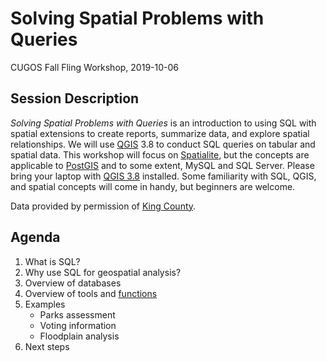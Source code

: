 # Solving Spatial Problems with Queries

CUGOS Fall Fling Workshop, 2019-10-06

## Session Description
*Solving Spatial Problems with Queries* is an introduction to using SQL with spatial extensions to create reports, summarize data, and explore spatial relationships. We will use [QGIS](https://www.qgis.org/) 3.8 to conduct SQL queries on tabular and spatial data. This workshop will focus on [Spatialite](https://www.gaia-gis.it/fossil/libspatialite/index), but the concepts are applicable to [PostGIS](https://postgis.net/) and to some extent, MySQL and SQL Server. Please bring your laptop with [QGIS 3.8](https://www.qgis.org/en/site/forusers/download.html) installed. Some familiarity with SQL, QGIS, and spatial concepts will come in handy, but beginners are welcome.

Data provided by permission of [King County](https://gis-kingcounty.opendata.arcgis.com/). 

## Agenda
1. What is SQL?
2. Why use SQL for geospatial analysis?
3. Overview of databases
4. Overview of tools and [functions](http://www.gaia-gis.it/gaia-sins/spatialite-sql-4.3.0.html)
5. Examples
    - Parks assessment
    - Voting information
    - Floodplain analysis
6. Next steps